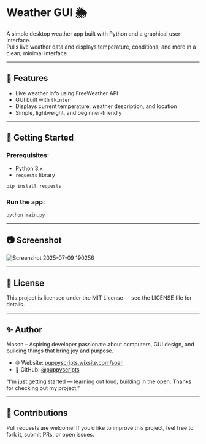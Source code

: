 # Weather GUI 🌦️

A simple desktop weather app built with Python and a graphical user interface.  
Pulls live weather data and displays temperature, conditions, and more in a clean, minimal interface.

---

## 🔧 Features

- Live weather info using FreeWeather API
- GUI built with `tkinter`
- Displays current temperature, weather description, and location
- Simple, lightweight, and beginner-friendly

---

## 🚀 Getting Started

### Prerequisites:
- Python 3.x
- `requests` library

```bash
pip install requests
```

### Run the app:
```
python main.py
```

---

## 📷 Screenshot

![Screenshot 2025-07-09 190256](https://github.com/user-attachments/assets/189669dd-d1c5-460d-b4e9-591884c95c40)

---

## 📄 License

This project is licensed under the MIT License — see the LICENSE file for details.

---

## ✨ Author

Mason – Aspiring developer passionate about computers, GUI design, and building things that bring joy and purpose.

- 🌐 Website: [puppyscripts.wixsite.com/soar](https://puppyscripts.wixsite.com/soar)  
- 🐙 GitHub: [@puppyscripts](https://github.com/puppyscripts)

“I'm just getting started — learning out loud, building in the open.
  Thanks for checking out my project.”

---

## 🤝 Contributions

Pull requests are welcome!
If you’d like to improve this project, feel free to fork it, submit PRs, or open issues.
